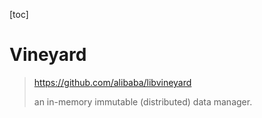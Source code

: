 [toc]

# Vineyard

> https://github.com/alibaba/libvineyard
>
> an in-memory immutable (distributed) data manager.



